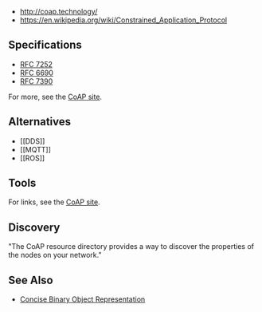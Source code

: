 * http://coap.technology/
* https://en.wikipedia.org/wiki/Constrained_Application_Protocol

Specifications
--------------

* [RFC 7252](http://tools.ietf.org/html/rfc7252)
* [RFC 6690](http://tools.ietf.org/html/rfc6690)
* [RFC 7390](http://tools.ietf.org/html/rfc7390)

For more, see the [CoAP site](http://coap.technology/spec.html).

Alternatives
------------

* [[DDS]]
* [[MQTT]]
* [[ROS]]

Tools
-----

For links, see the [CoAP site](http://coap.technology/tools.html).

Discovery
---------

"The CoAP resource directory provides a way to discover the properties of
the nodes on your network."

See Also
--------

* [Concise Binary Object Representation](http://cbor.io/)
